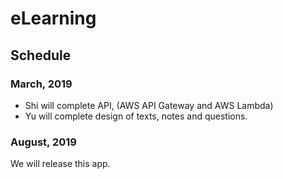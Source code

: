 # eLearning

## Schedule

### March, 2019
* Shi will complete API, (AWS API Gateway and AWS Lambda)
* Yu will complete design of texts, notes and questions.

### August, 2019
We will release this app.
